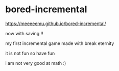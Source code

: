 # bored-incremental

https://meeeeemu.github.io/bored-incremental/

now with saving !!

my first incremental game made with break eternity

it is not fun so have fun

i am not very good at math :)
